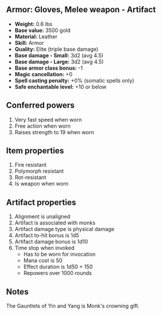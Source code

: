 ## Armor: Gloves, Melee weapon - Artifact

- **Weight:**                 0.6 lbs
- **Base value:**             3500 gold
- **Material:**               Leather
- **Skill:**                  Armor
- **Quality:**                Elite (triple base damage)
- **Base damage - Small:**    3d2 (avg 4.5)
- **Base damage - Large:**    3d2 (avg 4.5)
- **Base armor class bonus:** -1
- **Magic cancellation:**     +0
- **Spell casting penalty:**  +0% (somatic spells only)
- **Safe enchantable level:** +10 or below

## Conferred powers

1. Very fast speed when worn
2. Free action when worn
3. Raises strength to 19 when worn

## Item properties

1. Fire resistant
2. Polymorph resistant
3. Rot-resistant
4. Is weapon when worn

## Artifact properties

1. Alignment is unaligned
2. Artifact is associated with monks
3. Artifact damage type is physical damage
4. Artifact to-hit bonus is 1d5
5. Artifact damage bonus is 1d10
6. Time stop when invoked
    * Has to be worn for invocation
    * Mana cost is 50
    * Effect duration is 1d50 + 150
    * Repowers over 1000 rounds

## Notes

The Gauntlets of Yin and Yang is Monk's crowning gift.